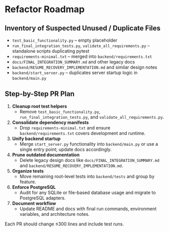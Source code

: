 # Refactor Roadmap

## Inventory of Suspected Unused / Duplicate Files
- `test_basic_functionality.py` – empty placeholder
- `run_final_integration_tests.py`, `validate_all_requirements.py` – standalone scripts duplicating pytest
- `requirements-minimal.txt` – merged into `backend/requirements.txt`
- `docs/FINAL_INTEGRATION_SUMMARY.md` and other legacy docs
- `backend/RESUME_RECOVERY_IMPLEMENTATION.md` and similar design notes
- `backend/start_server.py` – duplicates server startup logic in `backend/main.py`

## Step-by-Step PR Plan
1. **Cleanup root test helpers**
   - Remove `test_basic_functionality.py`, `run_final_integration_tests.py`, and `validate_all_requirements.py`.
2. **Consolidate dependency manifests**
   - Drop `requirements-minimal.txt` and ensure `backend/requirements.txt` covers development and runtime.
3. **Unify backend startup**
   - Merge `start_server.py` functionality into `backend/main.py` or use a single entry point; update docs accordingly.
4. **Prune outdated documentation**
   - Delete legacy design docs like `docs/FINAL_INTEGRATION_SUMMARY.md` and `backend/RESUME_RECOVERY_IMPLEMENTATION.md`.
5. **Organize tests**
   - Move remaining root-level tests into `backend/tests` and group by feature.
6. **Enforce PostgreSQL**
   - Audit for any SQLite or file-based database usage and migrate to PostgreSQL adapters.
7. **Document workflow**
   - Update README and docs with final run commands, environment variables, and architecture notes.

Each PR should change ≤300 lines and include test runs.
